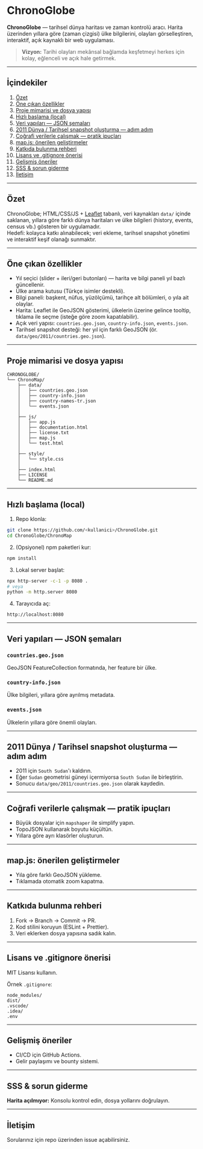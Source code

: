 # ChronoGlobe

**ChronoGlobe** — tarihsel dünya haritası ve zaman kontrolü aracı. Harita üzerinden yıllara göre (zaman çizgisi) ülke bilgilerini, olayları görselleştiren, interaktif, açık kaynaklı bir web uygulaması.

> **Vizyon:** Tarihi olayları mekânsal bağlamda keşfetmeyi herkes için kolay, eğlenceli ve açık hale getirmek.

---

## İçindekiler

1. [Özet](#özet)  
2. [Öne çıkan özellikler](#öne-çıkan-özellikler)  
3. [Proje mimarisi ve dosya yapısı](#proje-mimarisi-ve-dosya-yapısı)  
4. [Hızlı başlama (local)](#hızlı-başlama-local)  
5. [Veri yapıları — JSON şemaları](#veri-yapıları---json-şemaları)  
6. [2011 Dünya / Tarihsel snapshot oluşturma — adım adım](#2011-dünya--tarihsel-snapshot-oluşturma---adım-adım)  
7. [Coğrafi verilerle çalışmak — pratik ipuçları](#coğrafi-verilerle-çalışmak---pratik-ipuçları)  
8. [map.js: önerilen geliştirmeler](#mapjs-önerilen-geliştirmeler)  
9. [Katkıda bulunma rehberi](#katkıda-bulunma-rehberi)  
10. [Lisans ve .gitignore önerisi](#lisans-ve-gitignore-önerisi)  
11. [Gelişmiş öneriler](#gelişmiş-öneriler)  
12. [SSS & sorun giderme](#sss--sorun-giderme)  
13. [İletişim](#iletişim)  

---

## Özet

ChronoGlobe; HTML/CSS/JS + [Leaflet](https://leafletjs.com) tabanlı, veri kaynakları `data/` içinde saklanan, yıllara göre farklı dünya haritaları ve ülke bilgileri (history, events, census vb.) gösteren bir uygulamadır.  
Hedefi: kolayca katkı alınabilecek; veri ekleme, tarihsel snapshot yönetimi ve interaktif keşif olanağı sunmaktır.

---

## Öne çıkan özellikler

- Yıl seçici (slider + ileri/geri butonları) — harita ve bilgi paneli yıl bazlı güncellenir.
- Ülke arama kutusu (Türkçe isimler destekli).
- Bilgi paneli: başkent, nüfus, yüzölçümü, tarihçe alt bölümleri, o yıla ait olaylar.
- Harita: Leaflet ile GeoJSON gösterimi, ülkelerin üzerine gelince tooltip, tıklama ile seçme (isteğe göre zoom kapatılabilir).
- Açık veri yapısı: `countries.geo.json`, `country-info.json`, `events.json`.
- Tarihsel snapshot desteği: her yıl için farklı GeoJSON (ör. `data/geo/2011/countries.geo.json`).

---

## Proje mimarisi ve dosya yapısı

```
CHRONOGLOBE/
└── ChronoMap/
    ├── data/
    │   ├── countries.geo.json
    │   ├── country-info.json
    │   ├── country-names-tr.json
    │   └── events.json
    │
    ├── js/
    │   ├── app.js
    │   ├── documentation.html
    │   ├── license.txt
    │   ├── map.js
    │   └── test.html
    │
    ├── style/
    │   └── style.css
    │
    ├── index.html
    ├── LICENSE
    └── README.md
```

---

## Hızlı başlama (local)

1. Repo klonla:
```bash
git clone https://github.com/<kullanici>/ChronoGlobe.git
cd ChronoGlobe/ChronoMap
```

2. (Opsiyonel) npm paketleri kur:
```bash
npm install
```

3. Lokal server başlat:
```bash
npx http-server -c-1 -p 8080 .
# veya
python -m http.server 8080
```

4. Tarayıcıda aç:
```
http://localhost:8080
```

---

## Veri yapıları — JSON şemaları

### `countries.geo.json`
GeoJSON FeatureCollection formatında, her feature bir ülke.

### `country-info.json`
Ülke bilgileri, yıllara göre ayrılmış metadata.

### `events.json`
Ülkelerin yıllara göre önemli olayları.

---

## 2011 Dünya / Tarihsel snapshot oluşturma — adım adım

- 2011 için `South Sudan`'ı kaldırın.
- Eğer `Sudan` geometrisi güneyi içermiyorsa `South Sudan` ile birleştirin.
- Sonucu `data/geo/2011/countries.geo.json` olarak kaydedin.

---

## Coğrafi verilerle çalışmak — pratik ipuçları

- Büyük dosyalar için `mapshaper` ile simplify yapın.
- TopoJSON kullanarak boyutu küçültün.
- Yıllara göre ayrı klasörler oluşturun.

---

## map.js: önerilen geliştirmeler

- Yıla göre farklı GeoJSON yükleme.
- Tıklamada otomatik zoom kapatma.

---

## Katkıda bulunma rehberi

1. Fork → Branch → Commit → PR.
2. Kod stilini koruyun (ESLint + Prettier).
3. Veri eklerken dosya yapısına sadık kalın.

---

## Lisans ve .gitignore önerisi

MIT Lisansı kullanın.

Örnek `.gitignore`:
```
node_modules/
dist/
.vscode/
.idea/
.env
```

---

## Gelişmiş öneriler

- CI/CD için GitHub Actions.
- Gelir paylaşımı ve bounty sistemi.

---

## SSS & sorun giderme

**Harita açılmıyor:** Konsolu kontrol edin, dosya yollarını doğrulayın.

---

## İletişim

Sorularınız için repo üzerinden issue açabilirsiniz.
